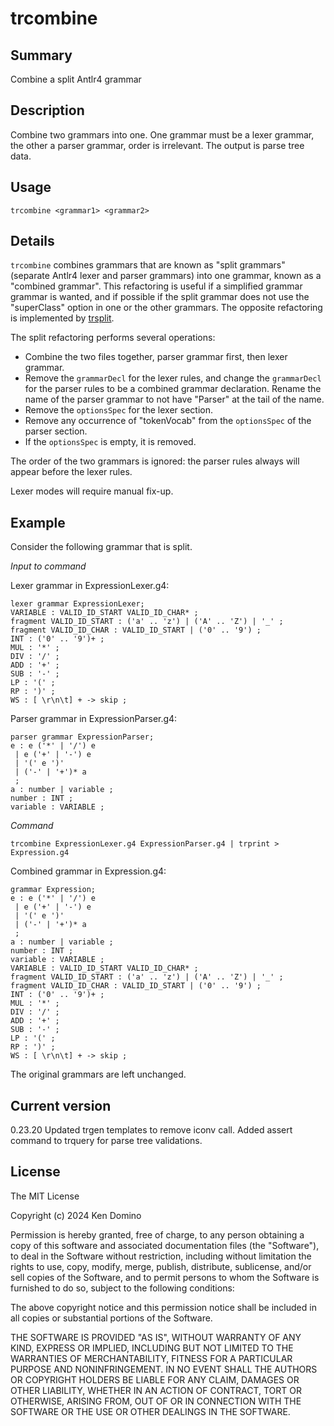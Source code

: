 # trcombine

## Summary

Combine a split Antlr4 grammar

## Description

Combine two grammars into one.
One grammar must be a lexer grammar, the other a parser grammar,
order is irrelevant. The output is parse tree data.

## Usage

    trcombine <grammar1> <grammar2>

## Details

`trcombine` combines grammars that are known as "split grammars"
(separate Antlr4 lexer and parser grammars)
into one grammar, known as a "combined grammar". This refactoring is
useful if a simplified grammar grammar is wanted, and if possible if
the split grammar does not use the "superClass" option in one or the other
grammars. The opposite refactoring is implemented by
[trsplit](https://github.com/kaby76/Trash/tree/main/trsplit).

The split refactoring performs several operations:

* Combine the two files together, parser grammar first, then lexer grammar.
* Remove the `grammarDecl` for the lexer rules, and change the `grammarDecl`
for the parser rules to be a combined grammar declaration. Rename the name
of the parser grammar to not have "Parser" at the tail of the name.
* Remove the `optionsSpec` for the lexer section.
* Remove any occurrence of "tokenVocab" from the `optionsSpec` of the parser section.
* If the `optionsSpec` is empty, it is removed.

The order of the two grammars is ignored: the parser rules always will appear
before the lexer rules.

Lexer modes will require manual fix-up.

## Example

Consider the following grammar that is split.

_Input to command_

Lexer grammar in ExpressionLexer.g4:

    lexer grammar ExpressionLexer;
    VARIABLE : VALID_ID_START VALID_ID_CHAR* ;
    fragment VALID_ID_START : ('a' .. 'z') | ('A' .. 'Z') | '_' ;
    fragment VALID_ID_CHAR : VALID_ID_START | ('0' .. '9') ;
    INT : ('0' .. '9')+ ;
    MUL : '*' ;
    DIV : '/' ;
    ADD : '+' ;
    SUB : '-' ;
    LP : '(' ;
    RP : ')' ;
    WS : [ \r\n\t] + -> skip ;

Parser grammar in ExpressionParser.g4:

    parser grammar ExpressionParser;
    e : e ('*' | '/') e
     | e ('+' | '-') e
     | '(' e ')'
     | ('-' | '+')* a
     ;
    a : number | variable ;
    number : INT ;
    variable : VARIABLE ;

_Command_

    trcombine ExpressionLexer.g4 ExpressionParser.g4 | trprint > Expression.g4

Combined grammar in Expression.g4:

    grammar Expression;
    e : e ('*' | '/') e
     | e ('+' | '-') e
     | '(' e ')'
     | ('-' | '+')* a
     ;
    a : number | variable ;
    number : INT ;
    variable : VARIABLE ;
    VARIABLE : VALID_ID_START VALID_ID_CHAR* ;
    fragment VALID_ID_START : ('a' .. 'z') | ('A' .. 'Z') | '_' ;
    fragment VALID_ID_CHAR : VALID_ID_START | ('0' .. '9') ;
    INT : ('0' .. '9')+ ;
    MUL : '*' ;
    DIV : '/' ;
    ADD : '+' ;
    SUB : '-' ;
    LP : '(' ;
    RP : ')' ;
    WS : [ \r\n\t] + -> skip ;

The original grammars are left unchanged.

## Current version

0.23.20 Updated trgen templates to remove iconv call. Added assert command to trquery for parse tree validations.

## License

The MIT License

Copyright (c) 2024 Ken Domino

Permission is hereby granted, free of charge, 
to any person obtaining a copy of this software and 
associated documentation files (the "Software"), to 
deal in the Software without restriction, including 
without limitation the rights to use, copy, modify, 
merge, publish, distribute, sublicense, and/or sell 
copies of the Software, and to permit persons to whom 
the Software is furnished to do so, 
subject to the following conditions:

The above copyright notice and this permission notice 
shall be included in all copies or substantial portions of the Software.

THE SOFTWARE IS PROVIDED "AS IS", WITHOUT WARRANTY OF ANY KIND, 
EXPRESS OR IMPLIED, INCLUDING BUT NOT LIMITED TO THE WARRANTIES 
OF MERCHANTABILITY, FITNESS FOR A PARTICULAR PURPOSE AND NONINFRINGEMENT. 
IN NO EVENT SHALL THE AUTHORS OR COPYRIGHT HOLDERS BE LIABLE FOR 
ANY CLAIM, DAMAGES OR OTHER LIABILITY, WHETHER IN AN ACTION OF CONTRACT, 
TORT OR OTHERWISE, ARISING FROM, OUT OF OR IN CONNECTION WITH THE 
SOFTWARE OR THE USE OR OTHER DEALINGS IN THE SOFTWARE.
